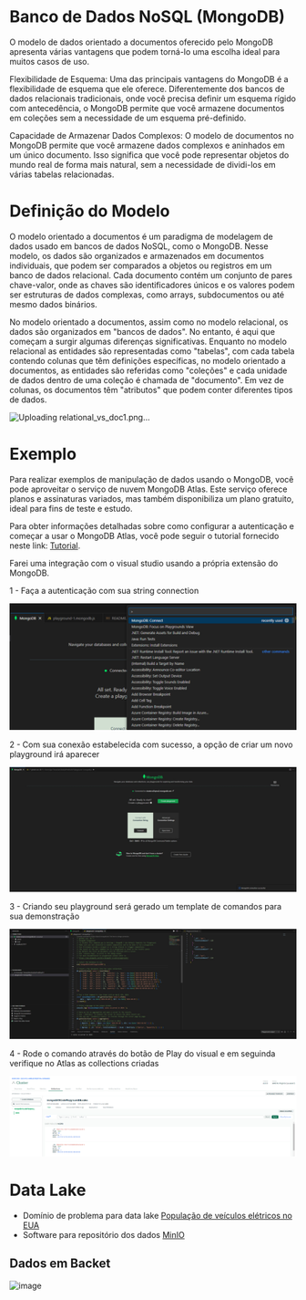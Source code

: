 # Banco de Dados NoSQL (MongoDB)

O modelo de dados orientado a documentos oferecido pelo MongoDB apresenta várias vantagens que podem torná-lo uma escolha ideal para muitos casos de uso.

Flexibilidade de Esquema: Uma das principais vantagens do MongoDB é a flexibilidade de esquema que ele oferece. Diferentemente dos bancos de dados relacionais tradicionais, onde você precisa definir um esquema rígido com antecedência, o MongoDB permite que você armazene documentos em coleções sem a necessidade de um esquema pré-definido.

Capacidade de Armazenar Dados Complexos: O modelo de documentos no MongoDB permite que você armazene dados complexos e aninhados em um único documento. Isso significa que você pode representar objetos do mundo real de forma mais natural, sem a necessidade de dividi-los em várias tabelas relacionadas.

# Definição do Modelo 

O modelo orientado a documentos é um paradigma de modelagem de dados usado em bancos de dados NoSQL, como o MongoDB. Nesse modelo, os dados são organizados e armazenados em documentos individuais, que podem ser comparados a objetos ou registros em um banco de dados relacional. Cada documento contém um conjunto de pares chave-valor, onde as chaves são identificadores únicos e os valores podem ser estruturas de dados complexas, como arrays, subdocumentos ou até mesmo dados binários.

No modelo orientado a documentos, assim como no modelo relacional, os dados são organizados em "bancos de dados". No entanto, é aqui que começam a surgir algumas diferenças significativas. Enquanto no modelo relacional as entidades são representadas como "tabelas", com cada tabela contendo colunas que têm definições específicas, no modelo orientado a documentos, as entidades são referidas como "coleções" e cada unidade de dados dentro de uma coleção é chamada de "documento". Em vez de colunas, os documentos têm "atributos" que podem conter diferentes tipos de dados.

![Uploading relational_vs_doc1.png…]()


# Exemplo

Para realizar exemplos de manipulação de dados usando o MongoDB, você pode aproveitar o serviço de nuvem MongoDB Atlas. Este serviço oferece planos e assinaturas variados, mas também disponibiliza um plano gratuito, ideal para fins de teste e estudo.

Para obter informações detalhadas sobre como configurar a autenticação e começar a usar o MongoDB Atlas, você pode seguir o tutorial fornecido neste link: [Tutorial](https://blog.cod3r.com.br/como-utilizar-mongodb-atlas/).

Farei uma integração com o visual studio usando a própria extensão do MongoDB.

1 - Faça a autenticação com sua string connection

![Alt text](image.png)

2 - Com sua conexão estabelecida com sucesso, a opção de criar um novo playground irá aparecer

![Alt text](image-1.png)

3 - Criando seu playground será gerado um template de comandos para sua demonstração

![Alt text](image-2.png)

4 - Rode o comando através do botão de Play do visual e em seguinda verifique no Atlas as collections criadas

![Alt text](image-3.png)

# Data Lake

- Domínio de problema para data lake [População de veículos elétricos no EUA](https://catalog.data.gov/dataset/electric-vehicle-population-data)
- Software para repositório dos dados [MinIO](https://min.io/download#/docker)

## Dados em Backet

![image](https://github.com/Tomasi/AnalisePreditiva/assets/61890715/0b2d9173-3740-4f2c-8df0-10bd9fbd9e0b)
